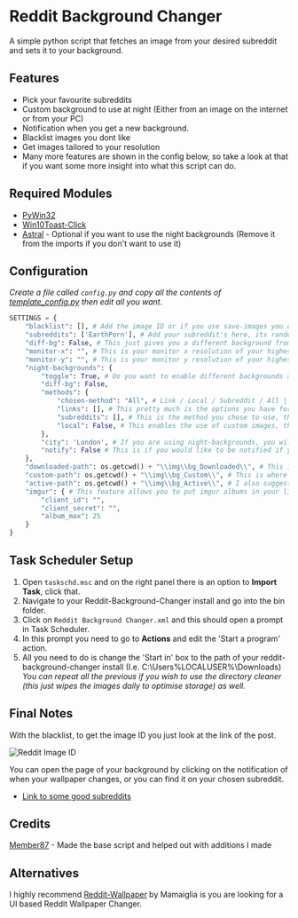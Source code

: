# Reddit Background Changer
A simple python script that fetches an image from your desired subreddit and sets it to your background.

## Features
- Pick your favourite subreddits
- Custom background to use at night (Either from an image on the internet or from your PC)
- Notification when you get a new background.
- Blacklist images you dont like
- Get images tailored to your resolution
- Many more features are shown in the config below, so take a look at that if you want some more insight into what this script can do.

## Required Modules
- [PyWin32](https://pypi.org/project/pywin32/)
- [Win10Toast-Click](https://pypi.org/project/win10toast-click/)
- [Astral](https://pypi.org/project/astral/) - Optional if you want to use the night backgrounds (Remove it from the imports if you don't want to use it)

## Configuration
*Create a file called `config.py` and copy all the contents of [template_config.py](https://github.com/coredev-uk/reddit-background-changer/blob/main/template_config.py#L3) then edit all you want.*
```python
SETTINGS = {
    "blacklist": [], # Add the image ID or if you use save-images you can use the file name of what you'd not like to see in the future
    "subreddits": ['EarthPorn'], # Add your subreddit's here, its randomised each time its ran, so it'll be one from the list (it can just be one subreddit if you'd just like that)
    "diff-bg": False, # This just gives you a different background from reddit everytime it checks, I suggest not turning it on if you run the script very often as it will run out of images and default to the first one after.
    "monitor-x": "", # This is your monitor x resolution of your highest resolution monitor (I.e. 1920 for a 1920x1080 (1080p) display) - Leave this empty if you would like it to auto-detect your primary display resolution. (and if you have a single monitor)
    "monitor-y": "", # This is your monitor y resolution of your highest resolution monitor (I.e. 1080 for a 1920x1080 (1080p) display) - Leave this empty if you would like it to auto-detect your primary display resolution. (and if you have a single monitor)
    "night-backgrounds": {
        "toggle": True, # Do you want to enable different backgrounds at night (Sunset to Sunrise using Astral)
        "diff-bg": False,
        "methods": {
            "chosen-method": "All", # Link / Local / Subreddit / All | Do you want night backgrounds to be fetched from Local (Your custom path), Link (From links below), Subreddit (Also below) or all where it just randomises.
            "links": [], # This pretty much is the options you have for where you get your backgrounds at night
            "subreddits": [], # This is the method you chose to use, this can be either Link, Local, Subreddit or All. These will be explained below.
            "local": False, # This enables the use of custom images, that you can store in your own custom directory, or the one already made in `img/bg_custom`. Images need to be PNG/JPG/JPEG format, and it picks a random one from the file, so only put one in there if you just want one being used.
        },
        "city": 'London', # If you are using night-backgrounds, you will need to put your local large city in here. Check https://astral.readthedocs.io/en/latest/#cities list to find the closest one to you.
        "notify": False # This is if you would like to be notified if you got a new background at night. This occurs every time you run the script if you use custom method.
    },
    "downloaded-path": os.getcwd() + "\\img\\bg_Downloaded\\", # This is for the directory where you would like images to be downloaded to and stored.
    "custom-path": os.getcwd() + "\\img\\bg_Custom\\", # This is where you can put your custom images that is used for night backgrounds, if you're not using night backgrounds just leave this default.
    "active-path": os.getcwd() + "\\img\\bg_Active\\", # I also suggest leaving this default. This is where your active background images is stored (aside from if you use custom backgrounds).
    "imgur": { # This feature allows you to put imgur albums in your links table, you need to go to https://api.imgur.com/oauth2/addclient and create an application if you'd like to use this feature.
        "client_id": "", 
        "client_secret": "",
        "album_max": 25
    }
}
```

## Task Scheduler Setup
1. Open `taskschd.msc` and on the right panel there is an option to **Import Task**, click that.
2. Navigate to your Reddit-Background-Changer install and go into the bin folder.
3. Click on `Reddit Background Changer.xml` and this should open a prompt in Task Scheduler.
4. In this prompt you need to go to **Actions** and edit the 'Start a program' action.
5. All you need to do is change the 'Start in' box to the path of your reddit-background-changer install (I.e. C:\Users\%LOCALUSER%\Downloads)
*You can repeat all the previous if you wish to use the directory cleaner (this just wipes the images daily to optimise storage) as well.*

## Final Notes
With the blacklist, to get the image ID you just look at the link of the post.

![Reddit Image ID](https://i.imgur.com/E2AQYv0.png "Reddit Image ID")

You can open the page of your background by clicking on the notification of when your wallpaper changes, or you can find it on your chosen subreddit.
- [Link to some good subreddits](https://www.reddit.com/r/sfwpornnetwork/wiki/network)

## Credits
[Member87](https://github.com/member87) - Made the base script and helped out with additions I made

## Alternatives
I highly recommend [Reddit-Wallpaper](https://github.com/Mamiglia/Reddit-Wallpaper) by Mamaiglia is you are looking for a UI based Reddit Wallpaper Changer.